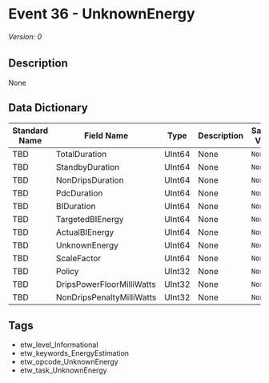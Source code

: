 # Event 36 - UnknownEnergy
###### Version: 0

## Description
None

## Data Dictionary
|Standard Name|Field Name|Type|Description|Sample Value|
|---|---|---|---|---|
|TBD|TotalDuration|UInt64|None|`None`|
|TBD|StandbyDuration|UInt64|None|`None`|
|TBD|NonDripsDuration|UInt64|None|`None`|
|TBD|PdcDuration|UInt64|None|`None`|
|TBD|BIDuration|UInt64|None|`None`|
|TBD|TargetedBIEnergy|UInt64|None|`None`|
|TBD|ActualBIEnergy|UInt64|None|`None`|
|TBD|UnknownEnergy|UInt64|None|`None`|
|TBD|ScaleFactor|UInt64|None|`None`|
|TBD|Policy|UInt32|None|`None`|
|TBD|DripsPowerFloorMilliWatts|UInt32|None|`None`|
|TBD|NonDripsPenaltyMilliWatts|UInt32|None|`None`|

## Tags
* etw_level_Informational
* etw_keywords_EnergyEstimation
* etw_opcode_UnknownEnergy
* etw_task_UnknownEnergy